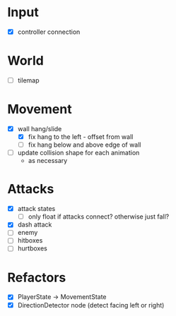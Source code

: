 # Input
- [x] controller connection

# World
- [ ] tilemap

# Movement
- [x] wall hang/slide
  - [x] fix hang to the left - offset from wall
  - [ ] fix hang below and above edge of wall
- [ ] update collision shape for each animation
  - as necessary

# Attacks
- [x] attack states
  - [ ] only float if attacks connect? otherwise just fall?
- [x] dash attack
- [ ] enemy
- [ ] hitboxes
- [ ] hurtboxes

# Refactors
- [x] PlayerState -> MovementState
- [x] DirectionDetector node (detect facing left or right)

